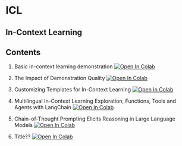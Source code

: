 # ICL



## In-Context Learning

## Contents

1. Basic in-context learning demonstration [![Open In Colab](https://colab.research.google.com/assets/colab-badge.svg)](https://colab.research.google.com/drive/1pGiXjeNIZde8NA9KkZ9bdNSPK4CcXJCB?usp=sharing)

2. The Impact of Demonstration Quality [![Open In Colab](https://colab.research.google.com/assets/colab-badge.svg)](https://colab.research.google.com/drive/1Z1pHRE-KaYDIq1TDWiAFrYO7Fpmxhprw?usp=sharing)

3. Customizing Templates for In-Context Learning [![Open In Colab](https://colab.research.google.com/assets/colab-badge.svg)]()

4. Multilingual In-Context Learning Exploration, Functions, Tools and Agents with LangChain [![Open In Colab](https://colab.research.google.com/assets/colab-badge.svg)]()

5. Chain-of-Thought Prompting Elicits Reasoning in Large Language Models  [![Open In Colab](https://colab.research.google.com/assets/colab-badge.svg)]()

6. Title?? [![Open In Colab](https://colab.research.google.com/assets/colab-badge.svg)]()